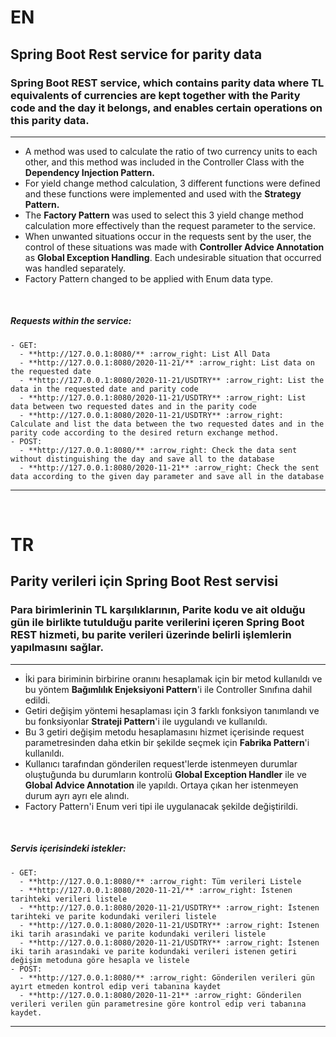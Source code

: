 # EN

## Spring Boot Rest service for parity data
### Spring Boot REST service, which contains parity data where TL equivalents of currencies are kept together with the Parity code and the day it belongs, and enables certain operations on this parity data.

------------------

- A method was used to calculate the ratio of two currency units to each other, and this method was included in the Controller Class with the **Dependency Injection Pattern.**
- For yield change method calculation, 3 different functions were defined and these functions were implemented and used with the **Strategy Pattern.**
- The **Factory Pattern** was used to select this 3 yield change method calculation more effectively than the request parameter to the service.
- When unwanted situations occur in the requests sent by the user, the control of these situations was made with **Controller Advice Annotation** as **Global Exception Handling**. Each undesirable situation that occurred was handled separately.
- Factory Pattern changed to be applied with Enum data type.


&nbsp;


##### Requests within the service:

```
- GET:
  - **http://127.0.0.1:8080/** :arrow_right: List All Data
  - **http://127.0.0.1:8080/2020-11-21/** :arrow_right: List data on the requested date
  - **http://127.0.0.1:8080/2020-11-21/USDTRY** :arrow_right: List the data in the requested date and parity code
  - **http://127.0.0.1:8080/2020-11-21/USDTRY** :arrow_right: List data between two requested dates and in the parity code
  - **http://127.0.0.1:8080/2020-11-21/USDTRY** :arrow_right: Calculate and list the data between the two requested dates and in the parity code according to the desired return exchange method.
- POST:
  - **http://127.0.0.1:8080/** :arrow_right: Check the data sent without distinguishing the day and save all to the database
  - **http://127.0.0.1:8080/2020-11-21** :arrow_right: Check the sent data according to the given day parameter and save all in the database

```

------------------



&nbsp;
&nbsp;



# TR 

## Parity verileri için Spring Boot Rest servisi
### Para birimlerinin TL karşılıklarının, Parite kodu ve ait olduğu gün ile birlikte tutulduğu parite verilerini içeren Spring Boot REST hizmeti, bu parite verileri üzerinde belirli işlemlerin yapılmasını sağlar.

------------------

- İki para biriminin birbirine oranını hesaplamak için bir metod kullanıldı ve bu yöntem **Bağımlılık Enjeksiyoni Pattern**'i ile Controller Sınıfına dahil edildi. 
- Getiri değişim yöntemi hesaplaması için 3 farklı fonksiyon tanımlandı ve bu fonksiyonlar **Strateji Pattern**'i ile uygulandı ve kullanıldı.
- Bu 3 getiri değişim metodu hesaplamasını hizmet içerisinde request parametresinden daha etkin bir şekilde seçmek için **Fabrika Pattern**'i kullanıldı.
- Kullanıcı tarafından gönderilen request'lerde istenmeyen durumlar oluştuğunda bu durumların kontrolü **Global Exception Handler** ile ve **Global Advice Annotation** ile yapıldı. Ortaya çıkan her istenmeyen durum ayrı ayrı ele alındı.
- Factory Pattern'i Enum veri tipi ile uygulanacak şekilde değiştirildi.  


&nbsp;


##### Servis içerisindeki istekler:

```
- GET:
  - **http://127.0.0.1:8080/** :arrow_right: Tüm verileri Listele
  - **http://127.0.0.1:8080/2020-11-21/** :arrow_right: İstenen tarihteki verileri listele
  - **http://127.0.0.1:8080/2020-11-21/USDTRY** :arrow_right: İstenen tarihteki ve parite kodundaki verileri listele
  - **http://127.0.0.1:8080/2020-11-21/USDTRY** :arrow_right: İstenen iki tarih arasındaki ve parite kodundaki verileri listele
  - **http://127.0.0.1:8080/2020-11-21/USDTRY** :arrow_right: İstenen iki tarih arasındaki ve parite kodundaki verileri istenen getiri değişim metoduna göre hesapla ve listele
- POST:
  - **http://127.0.0.1:8080/** :arrow_right: Gönderilen verileri gün ayırt etmeden kontrol edip veri tabanına kaydet
  - **http://127.0.0.1:8080/2020-11-21** :arrow_right: Gönderilen verileri verilen gün parametresine göre kontrol edip veri tabanına kaydet.

```

------------------
